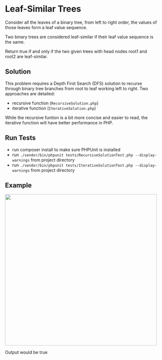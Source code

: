 # Leaf-Similar Trees

Consider all the leaves of a binary tree, from left to right order, the values of those leaves form a leaf value sequence.

Two binary trees are considered leaf-similar if their leaf value sequence is the same.

Return true if and only if the two given trees with head nodes root1 and root2 are leaf-similar.

## Solution

This problem requires a Depth First Search (DFS) solution to recurse through binary tree branches from root to leaf working left to right.  Two approaches are detailed:
* recursive function (`RecursiveSolution.php`)
* iterative function (`IterativeSolution.php`)

While the recursive funtion is a bit more concise and easier to read, the iterative function will have better performance in PHP.

## Run Tests

* run composer install to make sure PHPUnit is installed
* run `./vendor/bin/phpunit tests/RecursiveSolutionTest.php --display-warnings` from project directory
* run `./vendor/bin/phpunit tests/IterativeSolutionTest.php --display-warnings` from project directory

## Example
<image src="images/leaf-similar-1.jpg" width="500"/>

Output would be true
